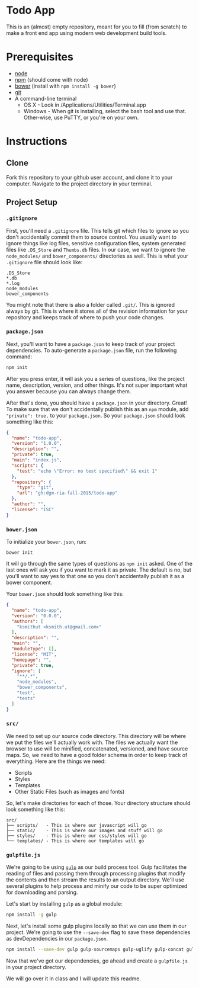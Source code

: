 # Todo App

This is an (almost) empty repository, meant for you to fill (from scratch) to
make a front end app using modern web development build tools.

# Prerequisites

* [node](https://nodejs.org/en/)
* [npm](https://www.npmjs.com/) (should come with node)
* [bower](http://bower.io/) (install with `npm install -g bower`)
* [git](http://git-scm.com/)
* A command-line terminal
  * OS X - Look in /Applications/Utilities/Terminal.app
  * Windows - When git is installing, select the bash tool and use that.
    Other-wise, use PuTTY, or you're on your own.

# Instructions

## Clone

Fork this repository to your github user account, and clone it to your computer.
Navigate to the project directory in your terminal.

## Project Setup

### `.gitignore`

First, you'll need a `.gitignore` file. This tells git which files to ignore
so you don't accidentally commit them to source control. You usually want to
ignore things like log files, sensitive configuration files, system generated
files like `.DS_Store` and `Thumbs.db` files. In our case, we want to ignore the
`node_modules/` and `bower_components/` directories as well. This is what your
`.gitignore` file should look like:

```
.DS_Store
*.db
*.log
node_modules
bower_components
```

You might note that there is also a folder called `.git/`. This is ignored
always by git. This is where it stores all of the revision information for your
repository and keeps track of where to push your code changes.

### `package.json`

Next, you'll want to have a `package.json` to keep track of your project
dependencies. To auto-generate a `package.json` file, run the following command:

```sh
npm init
```

After you press enter, it will ask you a series of questions, like the project
name, description, version, and other things. It's not super important what you
answer because you can always change them.

After that's done, you should have a `package.json` in your directory. Great!
To make sure that we don't accidentally publish this as an `npm` module, add
`"private": true,` to your `package.json`. So your `package.json` should look
something like this:

```json
{
  "name": "todo-app",
  "version": "1.0.0",
  "description": "",
  "private": true,
  "main": "index.js",
  "scripts": {
    "test": "echo \"Error: no test specified\" && exit 1"
  },
  "repository": {
    "type": "git",
    "url": "gh:dgm-ria-fall-2015/todo-app"
  },
  "author": "",
  "license": "ISC"
}
```

### `bower.json`

To initialize your `bower.json`, run:

```
bower init
```

It will go through the same types of questions as `npm init` asked. One of the
last ones will ask you if you want to mark it as private. The default is no,
but you'll want to say yes to that one so you don't accidentally publish it as
a bower component.

Your `bower.json` should look something like this:

```json
{
  "name": "todo-app",
  "version": "0.0.0",
  "authors": [
    "ksmithut <ksmith.ut@gmail.com>"
  ],
  "description": "",
  "main": "",
  "moduleType": [],
  "license": "MIT",
  "homepage": "",
  "private": true,
  "ignore": [
    "**/.*",
    "node_modules",
    "bower_components",
    "test",
    "tests"
  ]
}
```

### `src/`

We need to set up our source code directory. This directory will be where we put
the files we'll actually work with. The files we actually want the browser to
use will be minified, concatenated, versioned, and have source maps. So, we need
to have a good folder schema in order to keep track of everything. Here are the
things we need:

* Scripts
* Styles
* Templates
* Other Static Files (such as images and fonts)

So, let's make directories for each of those. Your directory structure should
look something like this:

```
src/
├── scripts/   - This is where our javascript will go
├── static/    - This is where our images and stuff will go
├── styles/    - This is where our css/styles will go
└── templates/ - This is where our templates will go
```

### `gulpfile.js`

We're going to be using [`gulp`](http://gulpjs.org/) as our build process tool.
Gulp facilitates the reading of files and passing them through processing
plugins that modify the contents and then stream the results to an output
directory. We'll use several plugins to help process and minify our code to be
super optimized for downloading and parsing.

Let's start by installing `gulp` as a global module:

```sh
npm install -g gulp
```

Next, let's install some gulp plugins locally so that we can use them in our
project. We're going to use the `--save-dev` flag to save these dependencies as
devDependencies in our `package.json`.

```sh
npm install --save-dev gulp gulp-sourcemaps gulp-uglify gulp-concat gulp-concat gulp-pleeease
```

Now that we've got our dependencies, go ahead and create a `gulpfile.js` in your
project directory.

We will go over it in class and I will update this readme.
